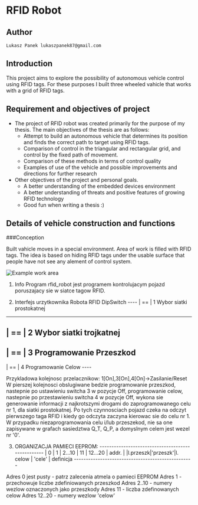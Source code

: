 RFID Robot
==========

Author
------

    Lukasz Panek lukaszpanek87@gmail.com

Introduction
------------

This project aims to explore the possibility of autonomous vehicle control
using RFID tags. For these purposes I built three wheeled vahicle that works
with a grid of RFID tags.

Requirement and objectives of project
-------------------------------------

* The project of RFID robot was created primarily for the purpose of my thesis.
  The main objectives of the thesis are as follows:
    - Attempt to build an autonomous vehicle that determines its position and
      finds the correct path to target using RFID tags.
    - Comparison of control in the triangular and rectangular grid, and control
      by the fixed path of movement.
    - Comparison of these methods in terms of control quality
    - Examples of use of the vehicle and possible improvements and directions
      for further research
* Other objectives of the project and personal goals.
    - A better understanding of the embedded devices environment
    - A better understanding of threats and positive features of growing RFID
      technology
    - Good fun when writing a thesis :)

Details of vehicle construction and functions
---------------------------------------------

###Conception

Built vahicle moves in a special environment. Area of work is filled with RFID
tags. The idea is based on hiding RFID tags under the usable surface that
people have not see any alement of control system.

![Example work area](http://dl.dropbox.com/u/18809604/Zdejcie_praca_mgr/pod%C5%82o%C5%BCe_magazynu.png)


1. Info
Program rfid_robot jest programem kontrolujacym
pojazd poruszajacy sie w siatce tagow RFID.

2. Interfejs urzytkownika Robota RFID
DipSwitch
*----*
| == | 1        Wybor siatki prostokatnej
 ----
| == | 2        Wybor siatki trojkatnej
 ----
| == | 3        Programowanie Przeszkod
 ----
| == | 4        Programowanie Celow
*----*

Przykladowa kolejnosc przelacznikow:
1[On],3[On],4[On]->Zasilanie/Reset
W pierszej kolejnosci obslugiwane bedzie programowanie przeszkod,
nastepnie po ustawieniu switcha 3 w pozycje Off, programowanie
celow, nastepnie po przestawieniu switcha 4 w pozycje Off, wykona 
sie generowanie informacji z najkrotszymi drogami do zaprogramowanego 
celu nr 1, dla siatki prostokatnej.
Po tych czynnosciach pojazd czeka na odczyt pierwszego taga RFID
i kiedy go odczyta zaczyna kierowac sie do celu nr 1.
W przypadku niezaprogramowania celu i/lub przeszekod, nie sa one
zapisywane w grafach sasiedztwa Q_T, Q_P, a domyslnym celem jest
wezel nr '0'.

3. ORGANIZACJA PAMIECI EEPROM:
*--------------------------------------------------*
|    0    |    1    | 2...10  |    11   | 12...20  | addr.
|         |l.przeszk|'przeszk'|l. celow | 'cele'   | definicja
*--------------------------------------------------*
 
Adres 0 jest pusty - patrz zalecenia atmela o pamieci EEPROM
Adres 1 - przechowuje liczbe zdefiniowanych przeszkod
Adres 2..10 - numery wezlow oznaczonych jako przeszkody
Adres 11 - liczba zdefinowanych celow
Adres 12..20 - numery wezlow 'celow'

